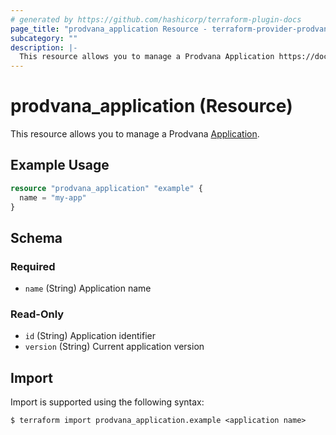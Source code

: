 ```yaml
---
# generated by https://github.com/hashicorp/terraform-plugin-docs
page_title: "prodvana_application Resource - terraform-provider-prodvana"
subcategory: ""
description: |-
  This resource allows you to manage a Prodvana Application https://docs.prodvana.io/docs/prodvana-concepts#application.
---
```


# prodvana_application (Resource)

This resource allows you to manage a Prodvana [Application](https://docs.prodvana.io/docs/prodvana-concepts#application).

## Example Usage

```terraform
resource "prodvana_application" "example" {
  name = "my-app"
}
```

<!-- schema generated by tfplugindocs -->
## Schema

### Required

- `name` (String) Application name

### Read-Only

- `id` (String) Application identifier
- `version` (String) Current application version

## Import

Import is supported using the following syntax:

```shell
$ terraform import prodvana_application.example <application name>
```
